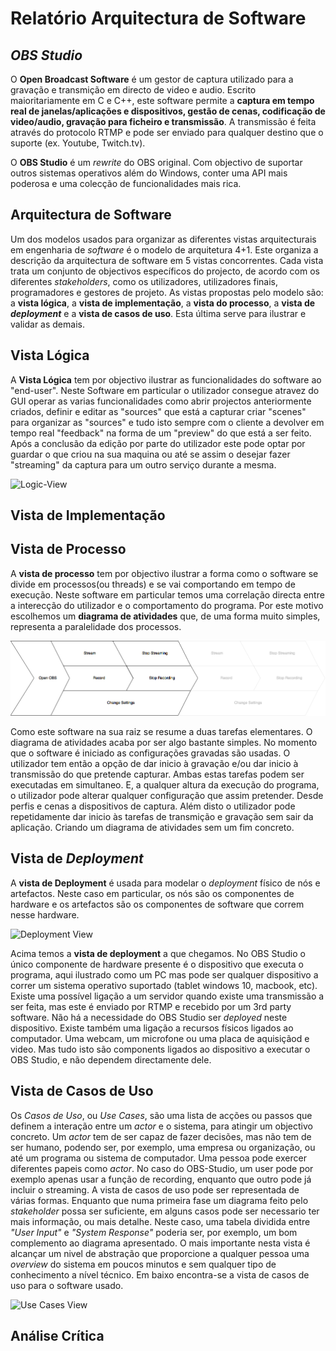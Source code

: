 # Relatório Arquitectura de Software

## *OBS Studio*

O **Open Broadcast Software** é um gestor de captura utilizado para a gravação e transmição em directo de video e audio. Escrito maioritariamente em C e C++, este software permite a **captura em tempo real de janelas/aplicações e dispositivos, gestão de cenas, codificação de video/audio, gravação para ficheiro e transmissão**. A transmissão é feita através do protocolo RTMP e pode ser enviado para qualquer destino que o suporte (ex. Youtube, Twitch.tv).

O **OBS Studio** é um *rewrite* do OBS original. Com objectivo de suportar outros sistemas operativos além do Windows, conter uma API mais poderosa e uma colecção de funcionalidades mais rica.

## Arquitectura de Software

Um dos modelos usados para organizar as diferentes vistas arquitecturais em engenharia de *software* é o modelo de arquitetura 4+1. Este organiza a descrição da arquitectura de software em 5 vistas concorrentes. Cada vista trata um conjunto de objectivos específicos do projecto, de acordo com os diferentes *stakeholders*, como os utilizadores, utilizadores finais, programadores e gestores de projeto.
As vistas propostas pelo modelo são: a **vista lógica**, a **vista de implementação**, a **vista do processo**, a **vista de** **_deployment_** e a **vista de casos de uso**. Esta última serve para ilustrar e validar as demais.

## Vista Lógica 

A **Vista Lógica** tem por objectivo ilustrar as funcionalidades do software ao "end-user".
Neste Software em particular o utilizador consegue atravez do GUI operar as varias funcionalidades como abrir projectos anteriormente criados, definir e editar as "sources" que está a capturar criar "scenes" para organizar as "sources" e tudo isto sempre com o cliente a devolver em tempo real "feedback" na forma de um "preview" do que está a ser feito. Após a conclusão da edição por parte do utilizador este pode optar por guardar o que criou na sua maquina ou até se assim o desejar fazer "streaming" da captura para um outro serviço durante a mesma. 

![Logic-View](https://github.com/JoseReisinho/obs-studio/blob/master/ArchSW-docs/Images/LogView%20(3).png)

## Vista de Implementação


## Vista de Processo

A **vista de processo** tem por objectivo ilustrar a forma como o software se divide em processos(ou threads) e se vai comportando em tempo de execução. Neste software em particular temos uma correlação directa entre a interecção do utilizador e o comportamento do programa. Por este motivo escolhemos um **diagrama de atividades** que, de uma forma muito simples, representa a paralelidade dos processos.

![Process-View](https://github.com/JoseReisinho/obs-studio/blob/master/ArchSW-docs/Images/Process%20View.png)

Como este software na sua raiz se resume a duas tarefas elementares. O diagrama de atividades acaba por ser algo bastante simples.
No momento que o software é iniciado as configurações gravadas são usadas. O utilizador tem então a opção de dar inicio à gravação e/ou dar inicio à transmissão do que pretende capturar. Ambas estas tarefas podem ser executadas em simultaneo.
E, a qualquer altura da execução do programa, o utilizador pode alterar qualquer configuração que assim pretender. Desde perfis e cenas a dispositivos de captura.
Além disto o utilizador pode repetidamente dar inicio às tarefas de transmição e gravação sem sair da aplicação. Criando um diagrama de atividades sem um fim concreto.

## Vista de *Deployment*

A **vista de Deployment** é usada para modelar o *deployment* físico de nós e artefactos.
Neste caso em particular, os nós são os componentes de hardware e os artefactos são os componentes de software que correm nesse hardware.

![Deployment View](https://github.com/JoseReisinho/obs-studio/blob/master/ArchSW-docs/Images/Deployment%20View.png)

Acima temos a **vista de deployment** a que chegamos. No OBS Studio o único componente de hardware presente é o dispositivo que executa o programa, aqui ilustrado como um PC mas pode ser qualquer dispositivo a correr um sistema operativo suportado (tablet windows 10, macbook, etc).
Existe uma possível ligação a um servidor quando existe uma transmissão a ser feita, mas este é enviado por RTMP e recebido por um 3rd party software. Não há a necessidade do OBS Studio ser *deployed* neste dispositivo.
Existe também uma ligação a recursos físicos ligados ao computador. Uma webcam, um microfone ou uma placa de aquisiçãod e video. Mas tudo isto são components ligados ao dispositivo a executar o OBS Studio, e não dependem directamente dele.

## Vista de Casos de Uso

Os *Casos de Uso*, ou *Use Cases*, são uma lista de acções ou passos que definem a interação entre um *actor* e o sistema, para atingir um objectivo concreto.
Um *actor* tem de ser capaz de fazer decisões, mas não tem de ser humano, podendo ser, por exemplo, uma empresa ou organização, ou até um programa ou sistema de computador.
Uma pessoa pode exercer diferentes papeis como *actor*. No caso do OBS-Studio, um user pode por exemplo apenas usar a função de recording, enquanto que outro pode já incluir o streaming.
A vista de casos de uso pode ser representada de várias formas. Enquanto que numa primeira fase um diagrama feito pelo *stakeholder* possa ser suficiente, em alguns casos pode ser necessario ter mais informação, ou mais detalhe. Neste caso, uma tabela dividida entre *"User Input"* e *"System Response"* poderia ser, por exemplo, um bom complemento ao diagrama apresentado.
O mais importante nesta vista é alcançar um nivel de abstração que proporcione a qualquer pessoa uma *overview* do sistema em poucos minutos e sem qualquer tipo de conhecimento a nível técnico.
Em baixo encontra-se a vista de casos de uso para o software usado.

![Use Cases View](https://github.com/JoseReisinho/obs-studio/blob/master/ArchSW-docs/Images/Use%20Cases.png)

## Análise Crítica


